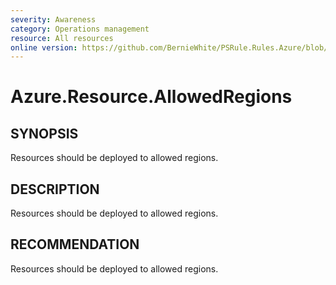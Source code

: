 ```yaml
---
severity: Awareness
category: Operations management
resource: All resources
online version: https://github.com/BernieWhite/PSRule.Rules.Azure/blob/master/docs/rules/en/Azure.Resource.AllowedRegions.md
---
```


# Azure.Resource.AllowedRegions

## SYNOPSIS

Resources should be deployed to allowed regions.

## DESCRIPTION

Resources should be deployed to allowed regions.

## RECOMMENDATION

Resources should be deployed to allowed regions.
